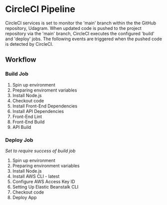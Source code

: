 # CircleCI Pipeline

CircleCI services is set to monitor the 'main' branch within the the GitHub repository, Udagram. When updated code is pushed to the project repository via the 'main' branch, CircleCI executes the configured 'build' and 'deploy' jobs. The following events are triggered when the pushed code is detected by CircleCI.

## Workflow

### Build Job

1. Spin up environment
2. Preparing enviroment variables
3. Install Node.js
4. Checkout code
5. Install Front-End Dependencies
6. Install API Dependencies
7. Front-End Lint
8. Front-End Build
9. API Build

### Deploy Job

_Set to require success of build job_

1. Spin up environment
2. Preparing environment variables
3. Install Node.js
4. Install AWS CLI - latest
5. Configure AWS Access Key ID
6. Setting Up Elastic Beanstalk CLI
7. Checkout code
8. Deploy App

